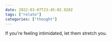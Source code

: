 ```yaml
---
date: 2022-03-07T23:45:02.928Z
tags: ["relate"]
categories: ["thought"]
---
```

If you're feeling intimidated, let them stretch you.
